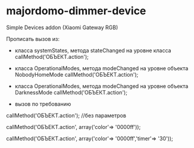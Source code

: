 # majordomo-dimmer-device
Simple Devices addon (Xiaomi Gateway RGB)

Прописать вызов из:

* класса systemStates, метода stateChanged на уровне класса
callMethod('ОБЪЕКТ.action');

* класса OperationalModes, метода modeChanged на уровне объекта NobodyHomeMode
callMethod('ОБЪЕКТ.action');

* класса OperationalModes, метода modeChanged на уровне объекта DarknessMode
callMethod('ОБЪЕКТ.action');

* вызов по требованию

callMethod('ОБЪЕКТ.action'); //без параметров

callMethod('ОБЪЕКТ.action', array('color'=> '0000ff'));

callMethod('ОБЪЕКТ.action', array('color'=> '0000ff','timer'=> '30'));

